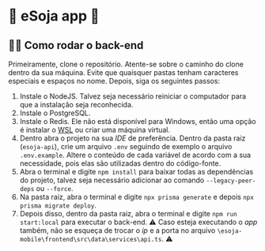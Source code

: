 # :vibration_mode: eSoja app :seedling:
## :running_woman: Como rodar o back-end

Primeiramente, clone o repositório. Atente-se sobre o caminho do clone dentro da sua máquina. Evite que quaisquer pastas tenham caracteres especiais e espaços no nome. Depois, siga os seguintes passos:

1. Instale o NodeJS. Talvez seja necessário reiniciar o computador para que a instalação seja reconhecida.
2. Instale o PostgreSQL.
3. Instale o Redis. Ele não está disponível para Windows, então uma opção é instalar o [WSL](https://docs.microsoft.com/en-us/windows/wsl/install) ou criar uma máquina virtual.
4. Dentro abra o projeto na sua *IDE* de preferência. Dentro da pasta raiz (`esoja-api`), crie um arquivo `.env` seguindo de exemplo o arquivo `.env.example`. Altere o conteúdo de cada variável de acordo com a sua necessidade, pois elas são utilizadas dentro do código-fonte.
5. Abra o terminal e digite `npm install` para baixar todas as dependências do projeto, talvez seja necessário adicionar ao comando `--legacy-peer-deps` ou `--force`.
6. Na pasta raiz, abra o terminal e digite `npx prisma generate` e depois `npx prisma migrate deploy`.
7. Depois disso, dentro da pasta raiz, abra o terminal e digite `npm run start:local` para executar o back-end. :warning: Caso esteja executando o *app* também, não se esqueça de trocar o *ip* e a porta no arquivo `\esoja-mobile\frontend\src\data\services\api.ts`. :warning:
